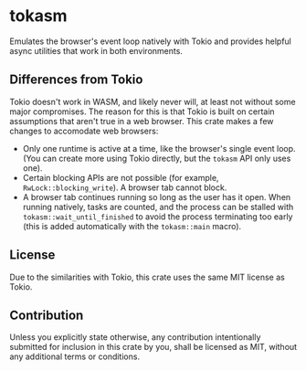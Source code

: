 # tokasm

Emulates the browser's event loop natively with Tokio and provides helpful async utilities that work in both environments.

## Differences from Tokio

Tokio doesn't work in WASM, and likely never will, at least not without some major compromises. The reason for this is that Tokio is built on certain assumptions that aren't true in a web browser. This crate makes a few changes to accomodate web browsers:

- Only one runtime is active at a time, like the browser's single event loop. (You can create more using Tokio directly, but the `tokasm` API only uses one).
- Certain blocking APIs are not possible (for example, `RwLock::blocking_write`). A browser tab cannot block.
- A browser tab continues running so long as the user has it open. When running natively, tasks are counted, and the process can be stalled with `tokasm::wait_until_finished` to avoid the process terminating too early (this is added automatically with the `tokasm::main` macro).

## License

Due to the similarities with Tokio, this crate uses the same MIT license as Tokio.

## Contribution

Unless you explicitly state otherwise, any contribution intentionally submitted for inclusion in this crate by you, shall be licensed as MIT, without any additional terms or conditions.
